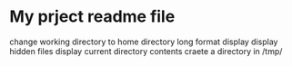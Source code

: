 # My prject readme file
change working directory to home directory
long format display
display hidden files
display current directory contents
craete a directory in /tmp/
